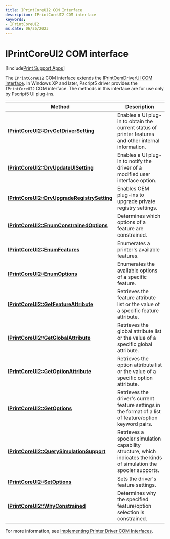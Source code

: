 ```yaml
---
title: IPrintCoreUI2 COM Interface
description: IPrintCoreUI2 COM interface
keywords:
- IPrintCoreUI2
ms.date: 06/26/2023
---
```


# IPrintCoreUI2 COM interface

[!include[Print Support Apps](../includes/print-support-apps.md)]

The `IPrintCoreUI2` COM interface extends the [IPrintOemDriverUI COM interface](iprintoemdriverui-com-interface.md). In Windows XP and later, Pscript5 driver provides the `IPrintCoreUI2` COM interface. The methods in this interface are for use only by Pscript5 UI plug-ins.

| Method | Description |
|--|--|
| [**IPrintCoreUI2::DrvGetDriverSetting**](/windows-hardware/drivers/ddi/prcomoem/nf-prcomoem-iprintcoreui2-drvgetdriversetting) | Enables a UI plug-in to obtain the current status of printer features and other internal information. |
| [**IPrintCoreUI2::DrvUpdateUISetting**](/windows-hardware/drivers/ddi/prcomoem/nf-prcomoem-iprintcoreui2-drvupdateuisetting) | Enables a UI plug-in to notify the driver of a modified user interface option. |
| [**IPrintCoreUI2::DrvUpgradeRegistrySetting**](/windows-hardware/drivers/ddi/prcomoem/nf-prcomoem-iprintcoreui2-drvupgraderegistrysetting) | Enables OEM plug-ins to upgrade private registry settings. |
| [**IPrintCoreUI2::EnumConstrainedOptions**](/windows-hardware/drivers/ddi/prcomoem/nf-prcomoem-iprintcoreui2-enumconstrainedoptions) | Determines which options of a feature are constrained. |
| [**IPrintCoreUI2::EnumFeatures**](/windows-hardware/drivers/ddi/prcomoem/nf-prcomoem-iprintcoreui2-enumfeatures) | Enumerates a printer's available features. |
| [**IPrintCoreUI2::EnumOptions**](/windows-hardware/drivers/ddi/prcomoem/nf-prcomoem-iprintcoreui2-enumoptions) | Enumerates the available options of a specific feature. |
| [**IPrintCoreUI2::GetFeatureAttribute**](/windows-hardware/drivers/ddi/prcomoem/nf-prcomoem-iprintcoreui2-getfeatureattribute) | Retrieves the feature attribute list or the value of a specific feature attribute. |
| [**IPrintCoreUI2::GetGlobalAttribute**](/windows-hardware/drivers/ddi/prcomoem/nf-prcomoem-iprintcoreui2-getglobalattribute) | Retrieves the global attribute list or the value of a specific global attribute. |
| [**IPrintCoreUI2::GetOptionAttribute**](/windows-hardware/drivers/ddi/prcomoem/nf-prcomoem-iprintcoreui2-getoptionattribute) | Retrieves the option attribute list or the value of a specific option attribute. |
| [**IPrintCoreUI2::GetOptions**](/windows-hardware/drivers/ddi/prcomoem/nf-prcomoem-iprintcoreui2-getoptions) | Retrieves the driver's current feature settings in the format of a list of feature/option keyword pairs. |
| [**IPrintCoreUI2::QuerySimulationSupport**](/windows-hardware/drivers/ddi/prcomoem/nf-prcomoem-iprintcoreui2-querysimulationsupport) | Retrieves a spooler simulation capability structure, which indicates the kinds of simulation the spooler supports. |
| [**IPrintCoreUI2::SetOptions**](/windows-hardware/drivers/ddi/prcomoem/nf-prcomoem-iprintcoreui2-setoptions) | Sets the driver's feature settings. |
| [**IPrintCoreUI2::WhyConstrained**](/windows-hardware/drivers/ddi/prcomoem/nf-prcomoem-iprintcoreui2-whyconstrained) | Determines why the specified feature/option selection is constrained. |

For more information, see [Implementing Printer Driver COM Interfaces](implementing-printer-driver-com-interfaces.md).
